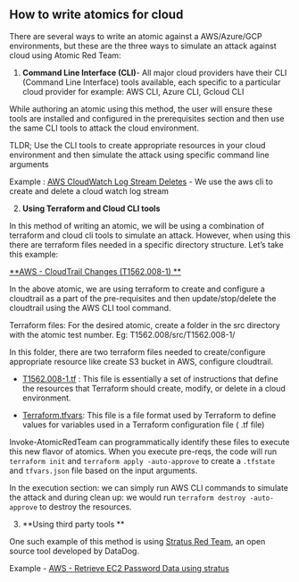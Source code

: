 ## How to write atomics for cloud

There are several ways to write an atomic against a AWS/Azure/GCP environments, but these are the three ways to simulate
an attack against cloud using Atomic Red Team:

1) **Command Line Interface (CLI)**- All major cloud providers have their CLI (Command Line Interface) tools available,
   each specific to a particular cloud provider for example: AWS CLI, Azure CLI, Gcloud CLI

While authoring an atomic using this method, the user will ensure these tools are installed and configured in the
prerequisites section and then use the same CLI tools to attack the cloud environment.

TLDR; Use the CLI tools to create appropriate resources in your cloud environment and then simulate the attack using
specific command line arguments

Example :
[AWS CloudWatch Log Stream Deletes](https://github.com/redcanaryco/atomic-red-team/blob/8ec0ff54c6a0c4b90ea5abb6a61571c588ad08cc/atomics/T1562.008/T1562.008.yaml#L357) -
We use the aws cli to create and delete a cloud watch log stream

2) **Using Terraform and Cloud CLI tools**

In this method of writing an atomic, we will be using a combination of terraform and cloud cli tools to simulate an
attack. However, when using this there are terraform files needed in a specific directory structure. Let’s take this
example:

[**AWS - CloudTrail Changes (T1562.008-1)
**](https://github.com/redcanaryco/atomic-red-team/blob/8ec0ff54c6a0c4b90ea5abb6a61571c588ad08cc/atomics/T1562.008/T1562.008.yaml#L4)

In the above atomic, we are using terraform to create and configure a cloudtrail as a part of the pre-requisites and
then update/stop/delete the cloudtrail using the AWS CLI tool command.

Terraform files:
For the desired atomic, create a folder in the src directory with the atomic test number.
Eg: T1562.008/src/T1562.008-1/

In this folder, there are two terraform files needed to create/configure appropriate resource like create S3 bucket in
AWS, configure cloudtrail.

* [T1562.008-1.tf](https://github.com/redcanaryco/atomic-red-team/blob/master/atomics/T1562.008/src/T1562.008-1/T1562.008-1.tf) :
  This file is essentially a set of instructions that define the resources that Terraform should create, modify, or
  delete in a cloud environment.


* [Terraform.tfvars](https://github.com/redcanaryco/atomic-red-team/blob/master/atomics/T1562.008/src/T1562.008-1/terraform.tfvars):
  This file is a file format used by Terraform to define values for variables used in a Terraform configuration file (
  .tf file)

Invoke-AtomicRedTeam can programmatically identify these files to execute this new flavor of atomics. When you execute
pre-reqs, the code will run `terraform init`  and `terraform apply -auto-approve` to create a  `.tfstate`
and `tfvars.json` file based on the input arguments.

In the execution section: we can simply run AWS CLI commands to simulate the attack and
during clean up: we would run `terraform destroy -auto-approve` to destroy the resources.

3) **Using third party tools **

One such example of this method is using [Stratus Red Team](https://github.com/DataDog/stratus-red-team), an open source
tool developed by DataDog.

Example - [AWS - Retrieve EC2 Password Data using stratus](https://github.com/redcanaryco/atomic-red-team/blob/c967af10603d9bb3d577af000098fab2bb95b527/atomics/T1552/T1552.yaml#L4) 
